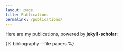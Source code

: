 ```yaml
---
layout: page
title: Publications
permalink: /publications/
---
```


Here are my publications, powered by **jekyll-scholar**:  

{% bibliography --file papers %}

